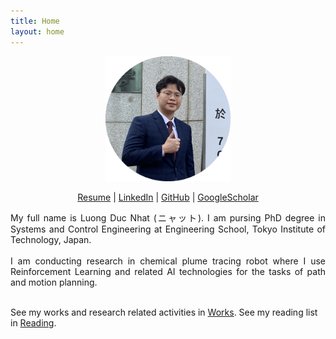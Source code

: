 ```yaml
---
title: Home
layout: home
---
```



<p align="center">
  <img src="/images/picture.png?raw=true" alt="drawing" width="200" />
</p>

<p align="center">
<a href="pdf/Resume_Nhat.pdf">Resume</a> |
<a href="https://www.linkedin.com/in/nhat-luong-02058617b/">LinkedIn</a> |
<a href="https://github.com/ducnhat-luong">GitHub</a> |
<a href="https://scholar.google.com/citations?user=Jj6xszMAAAAJ&hl=vi">GoogleScholar</a>
</p>

<p align="justify">
My full name is Luong Duc Nhat (ニャット). I am pursing PhD degree in Systems and Control Engineering at Engineering School, Tokyo Institute of Technology, Japan.
<br><br>
I am conducting research in chemical plume tracing robot where I use Reinforcement Learning and related AI technologies 
for the tasks of path and motion planning.
<br><br>
</p>



See my works and research related activities in [Works](https://ducnhat-luong.github.io/works.html).
See my reading list in [Reading](https://ducnhat-luong.github.io/books.html).